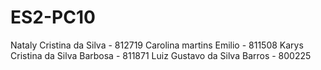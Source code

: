 # ES2-PC10

Nataly Cristina da Silva - 812719
Carolina martins Emilio - 811508
Karys Cristina da Silva Barbosa - 811871
Luiz Gustavo da Silva Barros - 800225
